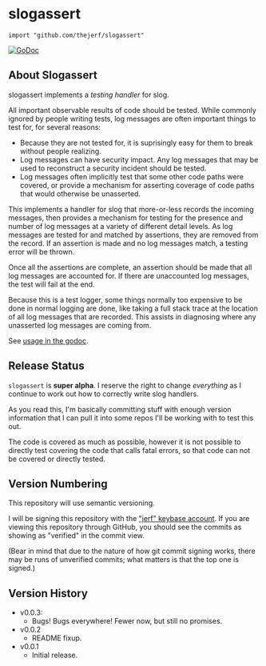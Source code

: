 # slogassert


    import "github.com/thejerf/slogassert"

[![GoDoc](https://pkg.go.dev/badge/github.com/thejerf/slogassert)](https://pkg.go.dev/github.com/thejerf/slogassert)

## About Slogassert

slogassert implements a _testing handler_ for slog.

All important observable results of code should be tested. While
commonly ignored by people writing tests, log messages are often
important things to test for, for several reasons:

 * Because they are not tested for, it is suprisingly easy for them to
   break without people realizing.
 * Log messages can have security impact. Any log messages that may be
   used to reconstruct a security incident should be tested.
 * Log messages often implicitly test that some other code paths were
   covered, or provide a mechanism for asserting coverage of code
   paths that would otherwise be unasserted.

This implements a handler for slog that more-or-less records the
incoming messages, then provides a mechanism for testing for the
presence and number of log messages at a variety of different detail
levels. As log messages are tested for and matched by assertions, they
are removed from the record. If an assertion is made and no log
messages match, a testing error will be thrown.

Once all the assertions are complete, an assertion should be made that
all log messages are accounted for. If there are unaccounted log
messages, the test will fail at the end.

Because this is a test logger, some things normally too expensive to
be done in normal logging are done, like taking a full stack trace at
the location of all log messages that are recorded. This assists in
diagnosing where any unasserted log messages are coming from.

See [usage in the godoc](https://pkg.go.dev/github.com/thejerf/slogassert).

## Release Status

`slogassert` is **super alpha**. I reserve the right to
change _everything_ as I continue to work out how to correctly write
slog handlers.

As you read this, I'm basically committing stuff with enough version
information that I can pull it into some repos I'll be working with
to test this out.

The code is covered as much as possible, however it is not possible to
directly test covering the code that calls fatal errors, so that code
can not be covered or directly tested.

## Version Numbering

This repository will use semantic versioning.

I will be signing this repository with the ["jerf" keybase
account](https://keybase.io/jerf). If you are viewing this repository
through GitHub, you should see the commits as showing as "verified" in
the commit view.

(Bear in mind that due to the nature of how git commit signing works,
there may be runs of unverified commits; what matters is that the top
one is signed.)

## Version History

* v0.0.3:
  * Bugs! Bugs everywhere! Fewer now, but still no promises.
* v0.0.2
  * README fixup.
* v0.0.1
  * Initial release.

